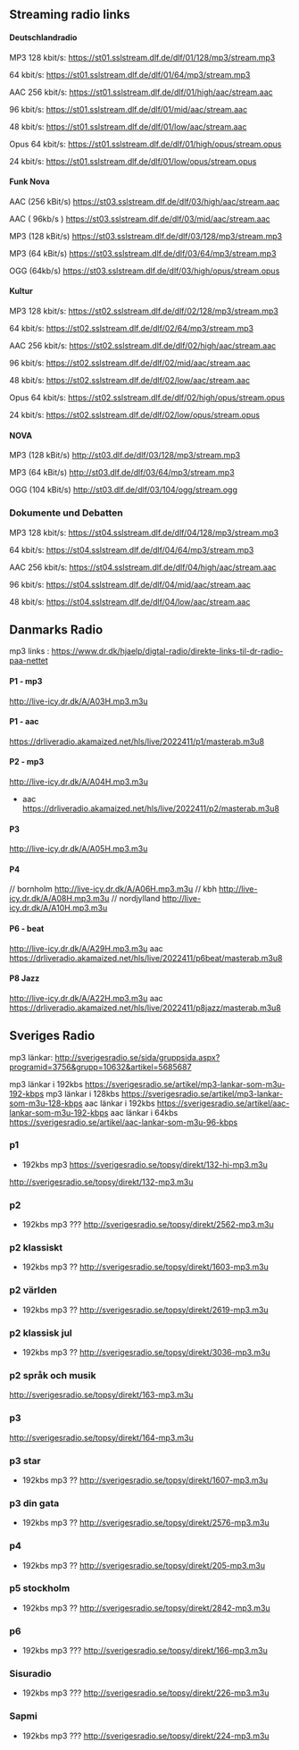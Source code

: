 ## Streaming radio links 


#### Deutschlandradio 

MP3
128 kbit/s:
https://st01.sslstream.dlf.de/dlf/01/128/mp3/stream.mp3

64 kbit/s:
https://st01.sslstream.dlf.de/dlf/01/64/mp3/stream.mp3

AAC
256 kbit/s:
https://st01.sslstream.dlf.de/dlf/01/high/aac/stream.aac

96 kbit/s:
https://st01.sslstream.dlf.de/dlf/01/mid/aac/stream.aac

48 kbit/s:
https://st01.sslstream.dlf.de/dlf/01/low/aac/stream.aac

Opus
64 kbit/s:
https://st01.sslstream.dlf.de/dlf/01/high/opus/stream.opus

24 kbit/s:
https://st01.sslstream.dlf.de/dlf/01/low/opus/stream.opus


#### Funk Nova

AAC (256 kBit/s) 
https://st03.sslstream.dlf.de/dlf/03/high/aac/stream.aac

AAC ( 96kb/s )
https://st03.sslstream.dlf.de/dlf/03/mid/aac/stream.aac

MP3 (128 kBit/s) 
https://st03.sslstream.dlf.de/dlf/03/128/mp3/stream.mp3

MP3 (64 kBit/s) 
https://st03.sslstream.dlf.de/dlf/03/64/mp3/stream.mp3

OGG (64kb/s)
https://st03.sslstream.dlf.de/dlf/03/high/opus/stream.opus


#### Kultur

MP3
128 kbit/s:
https://st02.sslstream.dlf.de/dlf/02/128/mp3/stream.mp3

64 kbit/s:
https://st02.sslstream.dlf.de/dlf/02/64/mp3/stream.mp3

AAC
256 kbit/s:
https://st02.sslstream.dlf.de/dlf/02/high/aac/stream.aac

96 kbit/s:
https://st02.sslstream.dlf.de/dlf/02/mid/aac/stream.aac

48 kbit/s:
https://st02.sslstream.dlf.de/dlf/02/low/aac/stream.aac

Opus
64 kbit/s:
https://st02.sslstream.dlf.de/dlf/02/high/opus/stream.opus

24 kbit/s:
https://st02.sslstream.dlf.de/dlf/02/low/opus/stream.opus


#### NOVA

MP3 (128 kBit/s) 
http://st03.dlf.de/dlf/03/128/mp3/stream.mp3

MP3 (64 kBit/s) 
http://st03.dlf.de/dlf/03/64/mp3/stream.mp3

OGG (104 kBit/s) 
http://st03.dlf.de/dlf/03/104/ogg/stream.ogg


### Dokumente und Debatten

MP3
128 kbit/s:
https://st04.sslstream.dlf.de/dlf/04/128/mp3/stream.mp3

64 kbit/s:
https://st04.sslstream.dlf.de/dlf/04/64/mp3/stream.mp3

AAC
256 kbit/s:
https://st04.sslstream.dlf.de/dlf/04/high/aac/stream.aac

96 kbit/s:
https://st04.sslstream.dlf.de/dlf/04/mid/aac/stream.aac

48 kbit/s:
https://st04.sslstream.dlf.de/dlf/04/low/aac/stream.aac




## Danmarks Radio 

mp3 links : 
https://www.dr.dk/hjaelp/digtal-radio/direkte-links-til-dr-radio-paa-nettet

#### P1 - mp3
http://live-icy.dr.dk/A/A03H.mp3.m3u

#### P1 - aac
https://drliveradio.akamaized.net/hls/live/2022411/p1/masterab.m3u8

#### P2 - mp3 
http://live-icy.dr.dk/A/A04H.mp3.m3u
- aac
https://drliveradio.akamaized.net/hls/live/2022411/p2/masterab.m3u8

#### P3
http://live-icy.dr.dk/A/A05H.mp3.m3u

#### P4
// bornholm 
http://live-icy.dr.dk/A/A06H.mp3.m3u
// kbh
http://live-icy.dr.dk/A/A08H.mp3.m3u
// nordjylland
http://live-icy.dr.dk/A/A10H.mp3.m3u

#### P6 - beat 
http://live-icy.dr.dk/A/A29H.mp3.m3u
aac
https://drliveradio.akamaized.net/hls/live/2022411/p6beat/masterab.m3u8

#### P8 Jazz
http://live-icy.dr.dk/A/A22H.mp3.m3u
aac
https://drliveradio.akamaized.net/hls/live/2022411/p8jazz/masterab.m3u8




## Sveriges Radio 

mp3 länkar: 
http://sverigesradio.se/sida/gruppsida.aspx?programid=3756&grupp=10632&artikel=5685687

mp3 länkar i 192kbs
https://sverigesradio.se/artikel/mp3-lankar-som-m3u-192-kbps
mp3 länkar i 128kbs
https://sverigesradio.se/artikel/mp3-lankar-som-m3u-128-kbps
aac länkar i 192kbs
https://sverigesradio.se/artikel/aac-lankar-som-m3u-192-kbps
aac länkar i 64kbs
https://sverigesradio.se/artikel/aac-lankar-som-m3u-96-kbps


### p1 
- 192kbs mp3 
https://sverigesradio.se/topsy/direkt/132-hi-mp3.m3u

http://sverigesradio.se/topsy/direkt/132-mp3.m3u

### p2
- 192kbs mp3 
???
http://sverigesradio.se/topsy/direkt/2562-mp3.m3u

### p2 klassiskt 
- 192kbs mp3 
??
http://sverigesradio.se/topsy/direkt/1603-mp3.m3u

### p2 världen
- 192kbs mp3 
??
http://sverigesradio.se/topsy/direkt/2619-mp3.m3u

### p2 klassisk jul
- 192kbs mp3 
??
http://sverigesradio.se/topsy/direkt/3036-mp3.m3u

### p2 språk och musik 
http://sverigesradio.se/topsy/direkt/163-mp3.m3u

### p3 
http://sverigesradio.se/topsy/direkt/164-mp3.m3u

### p3 star
- 192kbs mp3 
??
http://sverigesradio.se/topsy/direkt/1607-mp3.m3u

### p3 din gata 
- 192kbs mp3 
??
http://sverigesradio.se/topsy/direkt/2576-mp3.m3u

### p4 
- 192kbs mp3 
??
http://sverigesradio.se/topsy/direkt/205-mp3.m3u

### p5 stockholm 
- 192kbs mp3 
??
http://sverigesradio.se/topsy/direkt/2842-mp3.m3u

### p6
- 192kbs mp3 
???
http://sverigesradio.se/topsy/direkt/166-mp3.m3u

### Sisuradio
- 192kbs mp3 
???
http://sverigesradio.se/topsy/direkt/226-mp3.m3u

### Sapmi
- 192kbs mp3 
???
http://sverigesradio.se/topsy/direkt/224-mp3.m3u

